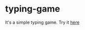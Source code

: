 # typing-game
It's a simple typing game.
Try it [here](https://github.com/Dupanshu/typing-game.git)
